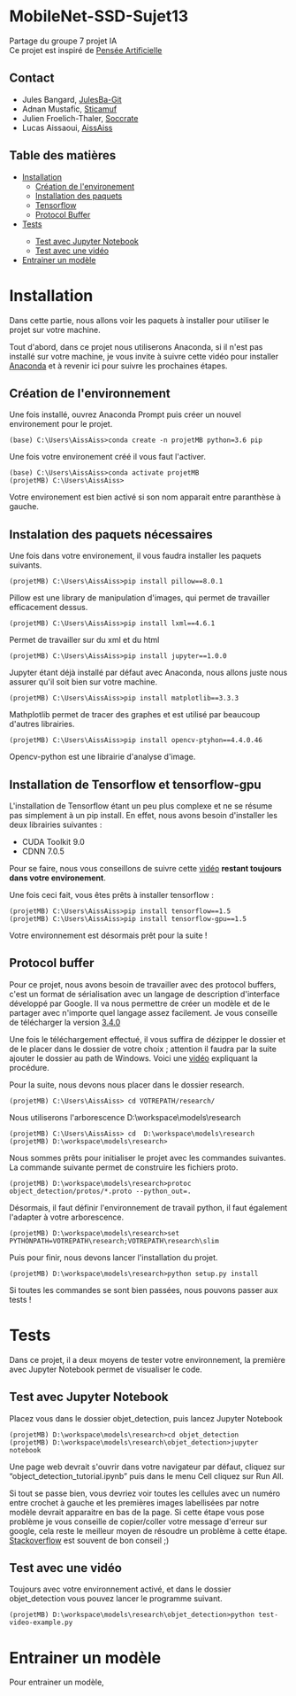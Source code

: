 # MobileNet-SSD-Sujet13
Partage du groupe 7 projet IA <br>
Ce projet est inspiré de [Pensée Artificielle](https://penseeartificielle.fr/mobilenet-ssd-identifier-objets-camera-smartphone/)

## Contact 

* Jules Bangard, [JulesBa-Git](https://github.com/JulesBa-Git) 
* Adnan Mustafic, [Sticamuf](https://github.com/Sticamuf) 
* Julien Froelich-Thaler, [Soccrate](https://github.com/Soccrate)
* Lucas Aissaoui, [AissAiss](https://github.com/AissAiss)

## Table des matières 

<ul>
	<li><a href="#Installation">Installation</a>
        <ul>
            <li><a href="#creatoin">Création de l'environement</a></li>
            <li><a href="#paquets">Installation des paquets</a></li>
            <li><a href="#tf">Tensorflow</a></li>
            <li><a href="#protoc">Protocol Buffer</a></li>
        </ul>
    </li>
    <li><a href="#Test">Tests</a></li>
        <ul>
            <li><a href="#jupyter">Test avec Jupyter Notebook</a></li>
            <li><a href="#video">Test avec une vidéo</a></li>
        </ul>
    <li><a href='#Entrainer'>Entrainer un modèle</a></li>
    
</ul>


# Installation
<a id='Installation'></a>

Dans cette partie, nous allons voir les paquets à installer pour utiliser le projet sur votre machine. 

Tout d'abord, dans ce projet nous utiliserons Anaconda, si il n'est pas installé sur votre machine, je vous invite à suivre cette vidéo pour installer [Anaconda](https://www.youtube.com/watch?v=jaw5FhWx2Bk&ab_channel=MachineLearnia) et à revenir ici pour suivre les prochaines étapes.

## Création de l'environnement 
<a id='creatoin'></a>

Une fois installé, ouvrez Anaconda Prompt puis créer un nouvel environement pour le projet. 

```shell 
(base) C:\Users\AissAiss>conda create -n projetMB python=3.6 pip 
```
Une fois votre environement créé il vous faut l'activer. 

```shell 
(base) C:\Users\AissAiss>conda activate projetMB
(projetMB) C:\Users\AissAiss>
```
Votre environement est bien activé si son nom apparait entre paranthèse à gauche.

## Instalation des paquets nécessaires
<a id='paquets'></a>

Une fois dans votre environement, il vous faudra installer les paquets suivants.

```shell 
(projetMB) C:\Users\AissAiss>pip install pillow==8.0.1
```
Pillow est une library de manipulation d'images, qui permet de travailler efficacement dessus.

```shell 
(projetMB) C:\Users\AissAiss>pip install lxml==4.6.1
```
Permet de travailler sur du xml et du html

```shell 
(projetMB) C:\Users\AissAiss>pip install jupyter==1.0.0
```
Jupyter étant déjà installé par défaut avec Anaconda, nous allons juste nous assurer qu'il soit bien sur votre machine. 

```shell 
(projetMB) C:\Users\AissAiss>pip install matplotlib==3.3.3
```
Mathplotlib permet de tracer des graphes et est utilisé par beaucoup d'autres librairies.

```shell 
(projetMB) C:\Users\AissAiss>pip install opencv-ptyhon==4.4.0.46
```
Opencv-python est une librairie d'analyse d'image. 

## Installation de Tensorflow et tensorflow-gpu
<a id='tf'></a>

L'installation de Tensorflow étant un peu plus complexe et ne se résume pas simplement à un pip install. En effet, nous avons besoin d'installer les deux librairies suivantes :  

<ul>
    <li><a>CUDA Toolkit 9.0</a></li>
    <li><a>CDNN 7.0.5</a></li>
</ul>

Pour se faire, nous vous conseillons de suivre cette [vidéo](https://www.youtube.com/watch?v=uIm3DMprk7M&t=113s&ab_channel=MarkJay) **restant toujours dans votre environement**. 

Une fois ceci fait, vous êtes prêts à installer tensorflow : 
```shell 
(projetMB) C:\Users\AissAiss>pip install tensorflow==1.5
(projetMB) C:\Users\AissAiss>pip install tensorflow-gpu==1.5
```

Votre environnement est désormais prêt pour la suite ! 

## Protocol buffer
<a id='protoc'></a>

Pour ce projet, nous avons besoin de travailler avec des protocol buffers, c'est un format de sérialisation avec un langage de description d'interface développé par Google. Il va nous permettre de créer un modèle et de le partager avec n'importe quel langage assez facilement. 
Je vous conseille de télécharger la version [3.4.0](https://github.com/google/protobuf/releases/download/v3.4.0/protoc-3.4.0-win32.zip)

Une fois le téléchargement effectué, il vous suffira de dézipper le dossier et de le placer dans le dossier de votre choix ; attention il faudra par la suite ajouter le dossier au path de Windows. Voici une [vidéo](https://www.youtube.com/watch?v=XkErKaltd6E&ab_channel=ThinkSalesforce) expliquant la procédure. 

Pour la suite, nous devons nous placer dans le dossier research. 

```shell 
(projetMB) C:\Users\AissAiss> cd VOTREPATH/research/
```

Nous utiliserons l'arborescence D:\workspace\models\research

```shell 
(projetMB) C:\Users\AissAiss> cd  D:\workspace\models\research
(projetMB) D:\workspace\models\research>
```

Nous sommes prêts pour initialiser le projet avec les commandes suivantes.
La commande suivante permet de construire les fichiers proto. 

```shell 
(projetMB) D:\workspace\models\research>protoc object_detection/protos/*.proto --python_out=.
```

Désormais, il faut définir l'environnement de travail python, il faut également l'adapter à votre arborescence. 

```shell 
(projetMB) D:\workspace\models\research>set PYTHONPATH=VOTREPATH\research;VOTREPATH\research\slim
```

Puis pour finir, nous devons lancer l'installation du projet. 

```shell 
(projetMB) D:\workspace\models\research>python setup.py install
```

Si toutes les commandes se sont bien passées, nous pouvons passer aux tests ! 

# Tests
<a id='Test'></a>

Dans ce projet, il a deux moyens de tester votre environnement, la première avec Jupyter Notebook permet de visualiser le code. 

## Test avec Jupyter Notebook 
<a id='jupyter'></a>

Placez vous dans le dossier objet_detection, puis lancez Jupyter Notebook 

```shell 
(projetMB) D:\workspace\models\research>cd objet_detection
(projetMB) D:\workspace\models\research\objet_detection>jupyter notebook
```
Une page web devrait s'ouvrir dans votre navigateur par défaut, cliquez sur “object_detection_tutorial.ipynb” puis dans le menu Cell cliquez sur Run All. 

Si tout se passe bien, vous devriez voir toutes les cellules avec un numéro entre crochet à gauche et les premières images labellisées par notre modèle devrait apparaitre en bas de la page. Si cette étape vous pose problème je vous conseille de copier/coller votre message d'erreur sur google, cela reste le meilleur moyen de résoudre un problème à cette étape. [Stackoverflow](https://stackoverflow.com/) est souvent de bon conseil ;)

## Test avec une vidéo  
<a href='video'></a>

Toujours avec votre environnement activé, et dans le dossier objet_detection vous pouvez lancer le programme suivant. 

```shell 
(projetMB) D:\workspace\models\research\objet_detection>python test-video-example.py
```

# Entrainer un modèle 
<a href="Entrainer"></a>

Pour entrainer un modèle,




